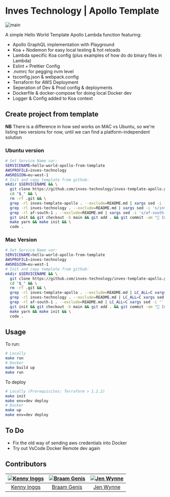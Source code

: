 # Inves Technology | Apollo Template

![main](https://github.com/inves-technology/inves-template-apollo/actions/workflows/main-lint-and-tests.yml/badge.svg)

A simple Hello World Template Apollo Lambda function featuring:

- Apollo GraphQL implementation with Playground
- Koa + Nodemon for easy local testing & hot reloads
- Lambda specific Koa config (plus examples of how do do binary files in Lambda)
- Eslint + Prettier Config
- .nvmrc for pegging nvm level
- tsconfig.json & webpack.config
- Terraform for AWS Deployment
- Seperation of Dev & Prod config & deployments
- Dockerfile & docker-compose for doing local Docker dev
- Logger & Config added to Koa context

## Create project from template

**NB** There is a difference in how sed works on MAC vs Ubuntu, so we're listing two versions for now, until we can find a platform-independent solution

### Ubuntu version

```sh
# Set Service Name var:
SERVICENAME=hello-world-apollo-from-template
AWSPROFILE=inves-technology
AWSREGION=eu-west-1
# Init and copy template from github:
mkdir $SERVICENAME && \
  git clone https://github.com/inves-technology/inves-template-apollo.git $SERVICENAME && \
  cd "$_" && \
  rm -rf .git && \
  grep -rl inves-template-apollo . --exclude=README.md | xargs sed -i 's/inves-template-apollo/'"$SERVICENAME"'/g' && \
  grep -rl inves-technology . --exclude=README.md | xargs sed -i 's/inves-technology/'"$AWSPROFILE"'/g' && \
  grep -rl af-south-1 . --exclude=README.md | xargs sed -i 's/af-south-1/'"$AWSREGION"'/g' && \
  git init && git checkout -b main && git add . && git commit -am "🎉 Initial Commit" && \
  make yarn && make init && \
  code .
```

### Mac Version

```sh
# Set Service Name var:
SERVICENAME=hello-world-apollo-from-template
AWSPROFILE=inves-technology
AWSREGION=eu-west-1
# Init and copy template from github:
mkdir $SERVICENAME && \
  git clone https://github.com/inves-technology/inves-template-apollo.git $SERVICENAME && \
  cd "$_" && \
  rm -rf .git && \
  grep -rl inves-template-apollo . --exclude=README.md | LC_ALL=C xargs sed -i '' -e 's/inves-template-apollo/'"$SERVICENAME"'/g' && \
  grep -rl inves-technology . --exclude=README.md | LC_ALL=C xargs sed -i '' -e 's/inves-technology/'"$AWSPROFILE"'/g' && \
  grep -rl af-south-1 . --exclude=README.md | LC_ALL=C xargs sed -i '' -e 's/af-south-1/'"$AWSREGION"'/g' && \
  git init && git checkout -b main && git add . && git commit -am "🎉 Initial Commit" && \
  make yarn && make init && \
  code .
```

## Usage

To run:

```sh
# Locally
make run 
# Docker
make build up
make run
```

To deploy

```sh
# Locally (Prerequisites: Terraform > 1.2.2)
make init
make env=dev deploy
# Docker 
make up
make env=dev deploy
```

## To Do

- Fix the old way of sending aws credentials into Docker
- Try out VsCode Docker Remote dev again
  
## Contributors

| [![Kenny Inggs][kinggs_avatar]][kinggs_homepage] | [![Braam Genis][braamgenis_avatar]][braamgenis_homepage] | [![Jen Wynne][jenwynne_avatar]][jenwynne_homepage] |
| :----------------------------------------------: | :------------------------------------------------------: | :------------------------------------------------: |
|          [Kenny Inggs][kinggs_homepage]          |            [Braam Genis][braamgenis_homepage]            |           [Jen Wynne][jenwynne_homepage]           |

[kinggs_homepage]: https://github.com/kinggs
[kinggs_avatar]: https://github.com/kinggs.png?size=150
[braamgenis_homepage]: https://github.com/braamgenis
[braamgenis_avatar]: https://github.com/braamgenis.png?size=150
[jenwynne_homepage]: https://github.com/jenwynne
[jenwynne_avatar]: https://github.com/jenwynne.png?size=150
